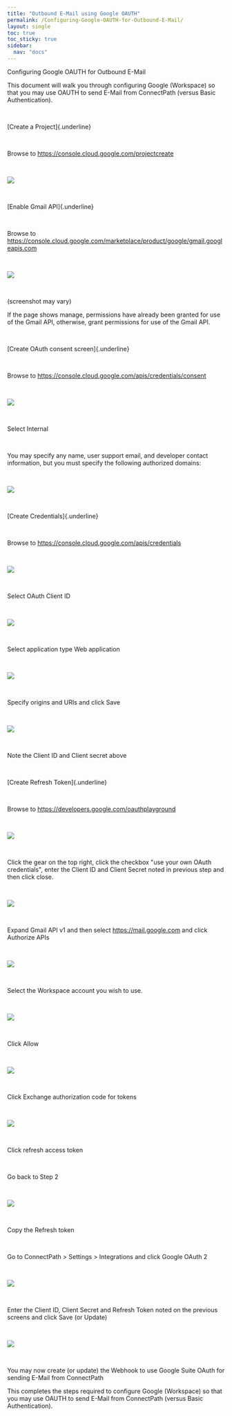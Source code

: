 ```yaml
---
title: "Outbound E-Mail using Google OAUTH"
permalink: /Configuring-Google-OAUTH-for-Outbound-E-Mail/
layout: single
toc: true
toc_sticky: true
sidebar:
  nav: "docs"
---
```



Configuring Google OAUTH for Outbound E-Mail

This document will walk you through configuring Google (Workspace) so
that you may use OAUTH to send E-Mail from ConnectPath (versus Basic
Authentication).

 

[Create a Project]{.underline}

 

Browse to <https://console.cloud.google.com/projectcreate>

 

![](Configuring-Google-OAUTH-for-Outbound-E-Mail/media/image1.png)

 

[Enable Gmail API]{.underline}

 

Browse to
<https://console.cloud.google.com/marketplace/product/google/gmail.googleapis.com>

 

![](Configuring-Google-OAUTH-for-Outbound-E-Mail/media/image2.png)

 

(screenshot may vary)

If the page shows manage, permissions have already been granted for use
of the Gmail API, otherwise, grant permissions for use of the Gmail API.

 

[Create OAuth consent screen]{.underline}

 

Browse to <https://console.cloud.google.com/apis/credentials/consent>

 

![](Configuring-Google-OAUTH-for-Outbound-E-Mail/media/image3.png)

 

Select Internal

 

You may specify any name, user support email, and developer contact
information, but you must specify the following authorized domains:

 

![](Configuring-Google-OAUTH-for-Outbound-E-Mail/media/image4.png)

 

[Create Credentials]{.underline}

 

Browse to <https://console.cloud.google.com/apis/credentials>

 

![](Configuring-Google-OAUTH-for-Outbound-E-Mail/media/image5.png)

 

Select OAuth Client ID

 

![](Configuring-Google-OAUTH-for-Outbound-E-Mail/media/image6.png)

 

Select application type Web application

 

![](Configuring-Google-OAUTH-for-Outbound-E-Mail/media/image7.png)

 

Specify origins and URIs and click Save

 

![](Configuring-Google-OAUTH-for-Outbound-E-Mail/media/image8.png)

 

Note the Client ID and Client secret above

 

[Create Refresh Token]{.underline}

 

Browse to <https://developers.google.com/oauthplayground>

 

![](Configuring-Google-OAUTH-for-Outbound-E-Mail/media/image9.png)

 

Click the gear on the top right, click the checkbox "use your own OAuth
credentials", enter the Client ID and Client Secret noted in previous
step and then click close.

 

![](Configuring-Google-OAUTH-for-Outbound-E-Mail/media/image10.png)

 

Expand Gmail API v1 and then select <https://mail.google.com> and click
Authorize APIs

 

![](Configuring-Google-OAUTH-for-Outbound-E-Mail/media/image11.png)

 

Select the Workspace account you wish to use.

 

![](Configuring-Google-OAUTH-for-Outbound-E-Mail/media/image12.png)

 

Click Allow

 

![](Configuring-Google-OAUTH-for-Outbound-E-Mail/media/image13.png)

 

Click Exchange authorization code for tokens

 

![](Configuring-Google-OAUTH-for-Outbound-E-Mail/media/image13.png)

 

Click refresh access token

 

Go back to Step 2

 

![](Configuring-Google-OAUTH-for-Outbound-E-Mail/media/image13.png)

 

Copy the Refresh token

 

Go to ConnectPath \> Settings \> Integrations and click Google OAuth 2

 

![](Configuring-Google-OAUTH-for-Outbound-E-Mail/media/image14.png)

 

Enter the Client ID, Client Secret and Refresh Token noted on the
previous screens and click Save (or Update)

 

![](Configuring-Google-OAUTH-for-Outbound-E-Mail/media/image15.png)

 

You may now create (or update) the Webhook to use Google Suite OAuth for
sending E-Mail from ConnectPath

This completes the steps required to configure Google (Workspace) so
that you may use OAUTH to send E-Mail from ConnectPath (versus Basic
Authentication).
